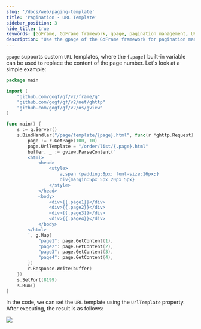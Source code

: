 ```yaml
---
slug: '/docs/web/paging-template'
title: 'Pagination - URL Template'
sidebar_position: 3
hide_title: true
keywords: [GoFrame, GoFrame framework, gpage, pagination management, URL template, custom URL, built-in variables, page rendering, code examples, template replacement]
description: "Use the gpage of the GoFrame framework for pagination management and realize dynamic page rendering by replacing page number content with built-in variables through the custom URL template function. The article provides detailed code examples demonstrating how to achieve personalized pagination URL configuration by setting the UrlTemplate property, offering developers a flexible and efficient solution."
---
```


`gpage` supports custom `URL` templates, where the `{.page}` built-in variable can be used to replace the content of the page number. Let's look at a simple example:

```go
package main

import (
    "github.com/gogf/gf/v2/frame/g"
    "github.com/gogf/gf/v2/net/ghttp"
    "github.com/gogf/gf/v2/os/gview"
)

func main() {
    s := g.Server()
    s.BindHandler("/page/template/{page}.html", func(r *ghttp.Request) {
        page := r.GetPage(100, 10)
        page.UrlTemplate = "/order/list/{.page}.html"
        buffer, _ := gview.ParseContent(`
        <html>
            <head>
                <style>
                    a,span {padding:8px; font-size:16px;}
                    div{margin:5px 5px 20px 5px}
                </style>
            </head>
            <body>
                <div>{{.page1}}</div>
                <div>{{.page2}}</div>
                <div>{{.page3}}</div>
                <div>{{.page4}}</div>
            </body>
        </html>
        `, g.Map{
            "page1": page.GetContent(1),
            "page2": page.GetContent(2),
            "page3": page.GetContent(3),
            "page4": page.GetContent(4),
        })
        r.Response.Write(buffer)
    })
    s.SetPort(8199)
    s.Run()
}
```

In the code, we can set the `URL` template using the `UrlTemplate` property. After executing, the result is as follows:

![](/markdown/a67f2f6285ed959812f70fd066e7453a.png)